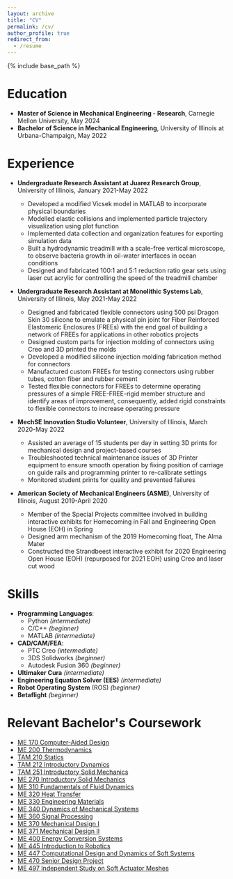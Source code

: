 ```yaml
---
layout: archive
title: "CV"
permalink: /cv/
author_profile: true
redirect_from:
  - /resume
---
```


{% include base_path %}

Education
======
* **Master of Science in Mechanical Engineering - Research**, Carnegie Mellon University, May 2024
* **Bachelor of Science in Mechanical Engineering**, University of Illinois at Urbana-Champaign, May 2022


Experience
======
* **Undergraduate Research Assistant at Juarez Research Group**, University of Illinois, January 2021-May 2022
  * Developed a modified Vicsek model in MATLAB to incorporate physical boundaries
  * Modelled elastic collisions and implemented particle trajectory visualization using plot function
  * Implemented data collection and organization features for exporting simulation data
  * Built a hydrodynamic treadmill with a scale-free vertical microscope, to observe bacteria growth in oil-water interfaces in ocean conditions
  * Designed and fabricated 100:1 and 5:1 reduction ratio gear sets using laser cut acrylic for controlling the speed of the treadmill chamber

* **Undergraduate Research Assistant at Monolithic Systems Lab**, University of Illinois, May 2021-May 2022
  * Designed and fabricated flexible connectors using 500 psi Dragon Skin 30 silicone to emulate a physical pin joint for Fiber Reinforced Elastomeric Enclosures (FREEs) with the end goal of building a network of FREEs for applications in other robotics projects
  * Designed custom parts for injection molding of connectors using Creo and 3D printed the molds
  * Developed a modified silicone injection molding fabrication method for connectors
  * Manufactured custom FREEs for testing connectors using rubber tubes, cotton fiber and rubber cement
  * Tested flexible connectors for FREEs to determine operating pressures of a simple FREE-FREE-rigid member structure and identify areas of improvement, consequently, added rigid constraints to flexible connectors to increase operating pressure

* **MechSE Innovation Studio Volunteer**, University of Illinois, March 2020-May 2022
  * Assisted an average of 15 students per day in setting 3D prints for mechanical design and project-based courses
  * Troubleshooted technical maintenance issues of 3D Printer equipment to ensure smooth operation by fixing position of carriage on guide rails and programming printer to re-calibrate settings 
  * Monitored student prints for quality and prevented failures

* **American Society of Mechanical Engineers (ASME)**, University of Illinois, August 2019-April 2020
  * Member of the Special Projects committee involved in building interactive exhibits for Homecoming in Fall and Engineering Open House (EOH) in Spring
  * Designed arm mechanism of the 2019 Homecoming float, The Alma Mater
  * Constructed the Strandbeest interactive exhibit for 2020 Engineering Open House (EOH) (repurposed for 2021 EOH) using Creo and laser cut wood

<!---
* **Illinois Formula Electric**, University of Illinois, August 2019-December 2019
  * Part of the Aerodynamics and Composites subsystem
  * Used ANSYS to work on aerodynamics of front and rear wings of 2020 car and improve aerodynamic performance accordingly
  * Assisted in fabrication and assembly of front and rear spoilers
--->


Skills
======
* <b>Programming Languages</b>:
  * Python <i>(intermediate)</i>
  * C/C++ <i>(beginner)</i>
  * MATLAB <i>(intermediate)</i>
* <b>CAD/CAM/FEA</b>:
  * PTC Creo <i>(intermediate)</i>
  * 3DS Solidworks <i>(beginner)</i>
  * Autodesk Fusion 360 <i>(beginner)</i>
* <b>Ultimaker Cura</b> <i>(intermediate)</i>
* <b>Engineering Equation Solver (EES)</b> <i>(intermediate)</i>
* <b>Robot Operating System</b> (ROS) <i>(beginner)</i>
* <b>Betaflight</b> <i>(beginner)</i>

Relevant Bachelor's Coursework
======
* <a href="https://mechse.illinois.edu/graduate/graduate-course-offerings/ME170" target="_blank">ME 170	Computer-Aided Design</a>
* <a href="https://mechse.illinois.edu/graduate/graduate-course-offerings/ME200" target="_blank">ME 200	Thermodynamics</a>
* <a href="https://mechse.illinois.edu/graduate/graduate-course-offerings/TAM210" target="_blank">TAM 210	Statics</a>
* <a href="https://mechse.illinois.edu/graduate/graduate-course-offerings/TAM212" target="_blank">TAM 212	Introductory Dynamics</a>
* <a href="https://mechse.illinois.edu/graduate/graduate-course-offerings/TAM251" target="_blank">TAM 251	Introductory Solid Mechanics</a>
* <a href="https://mechse.illinois.edu/graduate/graduate-course-offerings/ME270" target="_blank">ME 270	Introductory Solid Mechanics</a>
* <a href="https://mechse.illinois.edu/graduate/graduate-course-offerings/ME310" target="_blank">ME 310	Fundamentals of Fluid Dynamics</a>
* <a href="https://mechse.illinois.edu/graduate/graduate-course-offerings/ME320" target="_blank">ME 320	Heat Transfer</a>
* <a href="https://mechse.illinois.edu/graduate/graduate-course-offerings/ME330" target="_blank">ME 330	Engineering Materials</a>
* <a href="https://mechse.illinois.edu/graduate/graduate-course-offerings/ME340" target="_blank">ME 340	Dynamics of Mechanical Systems</a>
* <a href="https://mechse.illinois.edu/graduate/graduate-course-offerings/ME360" target="_blank">ME 360	Signal Processing</a>
* <a href="https://mechse.illinois.edu/graduate/graduate-course-offerings/ME370" target="_blank">ME 370	Mechanical Design I</a>
* <a href="https://mechse.illinois.edu/graduate/graduate-course-offerings/ME371" target="_blank">ME 371	Mechanical Design II</a>
* <a href="https://mechse.illinois.edu/graduate/graduate-course-offerings/ME400" target="_blank">ME 400	Energy Conversion Systems</a>
* <a href="https://mechse.illinois.edu/graduate/graduate-course-offerings/ME445" target="_blank">ME 445	Introduction to Robotics</a>
* <a href="https://mechse.illinois.edu/graduate/graduate-course-offerings/ME447" target="_blank">ME 447	Computational Design and Dynamics of Soft Systems</a>
* <a href="https://mechse.illinois.edu/graduate/graduate-course-offerings/ME470" target="_blank">ME 470	Senior Design Project</a>
* <a href="https://mechse.illinois.edu/graduate/graduate-course-offerings/ME497" target="_blank">ME 497	Independent Study on Soft Actuator Meshes</a>

<!--
-**In Progress**
-->

